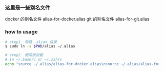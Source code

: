 ### 这里是一些别名文件

docker 的别名文件 alias-for-docker.alias
git    的别名文件 alias-for-git.alias

### how to usage

```bash
# step1  软链 .alias 目录
$ sudo ln -s $PWD/alias ~/.alias

# step2  使系统加载
# in ~/.bashrc or ~/.zshrc
echo "source ~/.alias/alias-for-docker.alias\nsource ~/.alias/alias-for-git.alias" >> ~/.bashrc
```
